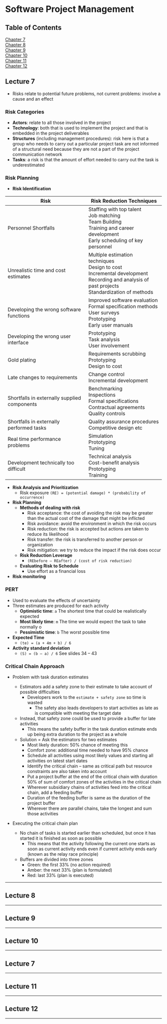 # Software Project Management

## Table of Contents

[Chapter 7](#Lecture7)
<br>
[Chapter 8](#Lecture8)
<br>
[Chapter 9](#Lecture9)
<br>
[Chapter 10](#Lecture10)
<br>
[Chapter 11](#Lecture11)
<br>
[Chapter 12](#Lecture12)
<br>


<a name="Lecture7"></a>
## Lecture 7
- Risks relate to potential future problems, not current problems: involve a cause and an effect

### Risk Categories
- **Actors**: relate to all those involved in the project
- **Technology**: both that is used to implement the project and that is embedded in the project deliverables
- **Structures** (including management procedures): risk here is that a group who needs to carry out a particular project task are not informed of a structural need because they are not a part of the project communication network
- **Tasks**: a risk is that the amount of effort needed to carry out the task is underestimated

### Risk Planning
- **Risk Identification**

|Risk|Risk Reduction Techniques|
|----|-------------------------|
|Personnel Shortfalls|Staffing with top talent <br> Job matching <br> Team Building <br> Training and career development <br> Early scheduling of key personnel|
|Unrealistic time and cost estimates|Multiple estimation techniques <br> Design to cost <br> Incremental development <br> Recording and analysis of past projects <br> Standardization of methods|
|Developing the wrong software functions|Improved software evaluation <br> Formal specification methods <br> User surveys <br> Prototyping <br> Early user manuals|
|Developing the wrong user interface|Prototyping <br> Task analysis <br> User involvement|
|Gold plating|Requirements scrubbing <br> Prototyping <br> Design to cost|
|Late changes to requirements|Change control <br> Incremental development|
|Shortfalls in externally supplied components|Benchmarking <br> Inspections <br> Formal specifications <br> Contractual agreements <br> Quality controls|
|Shortfalls in externally performed tasks|Quality assurance procedures <br> Competitive design etc|
|Real time performance problems|Simulation <br> Prototyping <br> Tuning|
|Development technically too difficult|Technical analysis <br> Cost-benefit analysis <br> Prototyping <br> Training|
- **Risk Analysis and Prioritization**
  - Risk exposure `(RE) = (potential damage) * (probability of occurrence)`
- **Risk Planning**
  - **Methods of dealing with risk**
    - Risk acceptance: the cost of avoiding the risk may be greater than the actual cost of the damage that might be inflicted
    - Risk avoidance: avoid the environment in which the risk occurs
    - Risk reduction: the risk is accepted but actions are taken to reduce its likelihood
    - Risk transfer: the risk is transferred to another person or organization
    - Risk mitigation: we try to reduce the impact if the risk does occur
  - **Risk Reduction Leverage**
    - `(REbefore – REafter) / (cost of risk reduction)`
  - **Evaluating Risk to Schedule**
    - Use effort as a financial loss
- **Risk monitoring**

### PERT
- Used to evaluate the effects of uncertainty
- Three estimates are produced for each activity
  - **Optimistic time**: `a` The shortest time that could be realistically expected
  - **Most likely time**: `m` The time we would expect the task to take normally o
  - **Pessimistic time**: `b` The worst possible time
- **Expected Time**
  - `(te) = (a + 4m + b) / 6`
- **Activity standard deviation**
  - `(S) = (b – a) / 6`
See slides 34 – 43

### Critical Chain Approach
- Problem with task duration estimates
  - Estimators add a safety zone to their estimate to take account of possible difficulties
    - Developers work to the `estimate + safety zone` so time is wasted
      - The safety also leads developers to start activities as late as is compatible with meeting the target date
  - Instead, that safety zone could be used to provide a buffer for late activities
    - This means the safety buffer in the task duration estimate ends up being extra duration to the project as a whole
  - Solution = Ask the estimators for two estimates
    - Most likely duration: 50% chance of meeting this
    - Comfort zone: additional time needed to have 95% chance
    - Schedule all activities using most likely values and starting all activities on latest start dates
    - Identify the critical chain – same as critical path but resource constraints are also taken into account
    - Put a project buffer at the end of the critical chain with duration 50% of sum of comfort zones of the activities in the critical chain
    - Wherever subsidiary chains of activities feed into the critical chain, add a feeding buffer
    - Duration of the feeding buffer is same as the duration of the project buffer
    - Wherever there are parallel chains, take the longest and sum those activities

- Executing the critical chain plan
  - No chain of tasks is started earlier than scheduled, but once it has started it is finished as soon as possible
    - This means that the activity following the current one starts as soon as current activity ends even if current activity ends early (known as the relay race principle)
  - Buffers are divided into three zones
    - Green: the first 33% (no action required)
    - Amber: the next 33% (plan is formulated)
    - Red: last 33% (plan is executed)
---

<a name="Lecture8"></a>
## Lecture 8





---

<a name="Lecture9"></a>
## Lecture 9





---

<a name="Lecture10"></a>
## Lecture 10





---

<a name="Lecture7"></a>
## Lecture 7





---

<a name="Lecture11"></a>
## Lecture 11





---

<a name="Lecture12"></a>
## Lecture 12





---
